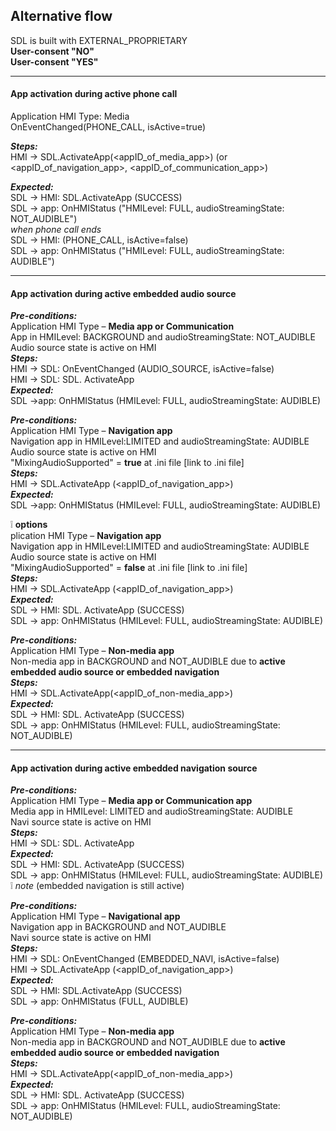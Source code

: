 ## Alternative flow
SDL is built with EXTERNAL_PROPRIETARY  
**User-consent "NO"**  
**User-consent "YES"**

---

#### App activation during active phone call  

Application HMI Type: Media  
OnEventChanged(PHONE_CALL, isActive=true)  

_**Steps:**_  
HMI -> SDL.ActivateApp(\<appID_of_media_app\>) (or \<appID_of_navigation_app\>, \<appID_of_communication_app\>)  

_**Expected:**_  
SDL -> HMI: SDL.ActivateApp (SUCCESS)  
SDL -> app: OnHMIStatus ("HMILevel: FULL, audioStreamingState: NOT_AUDIBLE")  
_when phone call ends_  
SDL -> HMI: (PHONE_CALL, isActive=false)  
SDL -> app: OnHMIStatus ("HMILevel: FULL, audioStreamingState: AUDIBLE")

---

#### App activation during active embedded audio source  
_**Pre-conditions:**_  
Application HMI Type – **Media app  or Communication**  
App in HMILevel: BACKGROUND and audioStreamingState: NOT_AUDIBLE   
Audio source state is active on HMI  
_**Steps:**_  
HMI -> SDL: OnEventChanged (AUDIO_SOURCE, isActive=false)   
HMI -> SDL: SDL. ActivateApp  
_**Expected:**_  
SDL ->app: OnHMIStatus (HMILevel: FULL, audioStreamingState: AUDIBLE)

_**Pre-conditions:**_  
Application HMI Type – **Navigation app**  
Navigation app in HMILevel:LIMITED and audioStreamingState: AUDIBLE  
Audio source state is active on HMI  
"MixingAudioSupported" = **true** at .ini file [link to .ini file]  
_**Steps:**_  
HMI -> SDL.ActivateApp (\<appID_of_navigation_app\>)  
_**Expected:**_    
SDL ->app: OnHMIStatus (HMILevel: FULL, audioStreamingState: AUDIBLE)

:grey_exclamation: **options**  
plication HMI Type – **Navigation app**  
Navigation app in HMILevel:LIMITED and audioStreamingState: AUDIBLE  
Audio source state is active on HMI  
"MixingAudioSupported" = **false** at .ini file [link to .ini file]  
_**Steps:**_  
HMI -> SDL.ActivateApp (\<appID_of_navigation_app\>)  
_**Expected:**_  
SDL -> HMI: SDL. ActivateApp (SUCCESS)  
SDL -> app: OnHMIStatus (HMILevel: FULL, audioStreamingState: AUDIBLE)

_**Pre-conditions:**_  
Application HMI Type – **Non-media app**  
Non-media app in BACKGROUND and NOT_AUDIBLE due to **active embedded audio source or embedded navigation**  
_**Steps:**_  
HMI -> SDL.ActivateApp(\<appID_of_non-media_app\>)  
_**Expected:**_   
SDL -> HMI: SDL. ActivateApp (SUCCESS)  
SDL -> app: OnHMIStatus (HMILevel: FULL, audioStreamingState: NOT_AUDIBLE)

---

#### App activation during active embedded navigation source
_**Pre-conditions:**_  
Application HMI Type – **Media app or Communication app**  
Media app in HMILevel: LIMITED and audioStreamingState: AUDIBLE  
Navi source state is active on HMI  
_**Steps:**_  
HMI -> SDL: SDL. ActivateApp  
_**Expected:**_  
SDL -> HMI: SDL. ActivateApp (SUCCESS)  
SDL -> app: OnHMIStatus (HMILevel: FULL, audioStreamingState: AUDIBLE)  
:grey_exclamation: _note_ (embedded navigation is still active)

_**Pre-conditions:**_  
Application HMI Type – **Navigational app**  
Navigation app in BACKGROUND and NOT_AUDIBLE  
Navi source state is active on HMI  
_**Steps:**_  
HMI -> SDL: OnEventChanged (EMBEDDED_NAVI, isActive=false)  
HMI -> SDL.ActivateApp (\<appID_of_navigation_app\>)  
_**Expected:**_  
SDL -> HMI: SDL.ActivateApp (SUCCESS)  
SDL -> app: OnHMIStatus (FULL, AUDIBLE) 

_**Pre-conditions:**_  
Application HMI Type – **Non-media app**  
Non-media app in BACKGROUND and NOT_AUDIBLE due to **active embedded audio source or embedded navigation**  
_**Steps:**_  
HMI -> SDL.ActivateApp(\<appID_of_non-media_app\>)  
_**Expected:**_  
SDL -> HMI: SDL. ActivateApp (SUCCESS)  
SDL -> app: OnHMIStatus (HMILevel: FULL, audioStreamingState: NOT_AUDIBLE)

